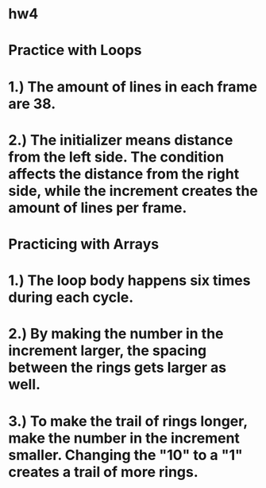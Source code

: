 # hw4

# Practice with Loops
# 1.) The amount of lines in each frame are 38.
# 2.) The initializer means distance from the left side. The condition affects the distance from the right side, while the increment creates the amount of lines per frame.

# Practicing with Arrays
# 1.) The loop body happens six times during each cycle.
# 2.) By making the number in the increment larger, the spacing between the rings gets larger as well.
# 3.) To make the trail of rings longer, make the number in the increment smaller. Changing the "10" to a "1" creates a trail of more rings.
